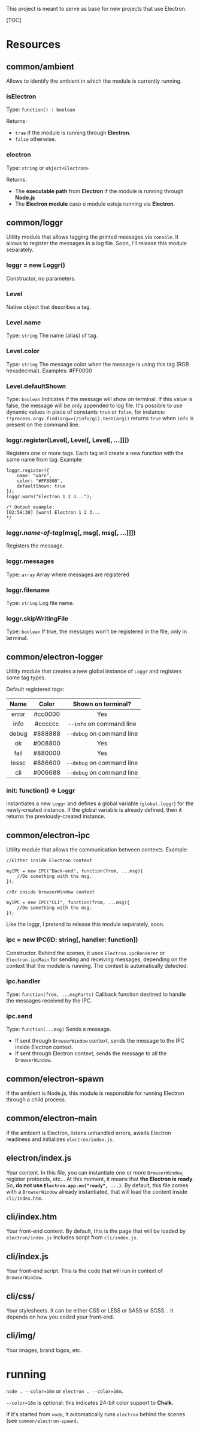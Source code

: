 This project is meant to serve as base for new projects that use Electron.

[TOC]

# Resources
## common/ambient
Allows to identify the ambient in which the module is currently running.
### isElectron
Type: `function() : boolean`

Returns:
* `true` if the module is running through **Electron**. 
* `false` otherwise.

### electron
Type: `string` or `object<Electron>` 

Returns:
* The **executable path** from **Electron** if the module is running through **Node.js**
* The **Electron module** caso o module esteja running via **Electron**.

## common/loggr
Utility module that allows tagging the printed messages via `console`. It allows to register the messages in a log file.
Soon, I'll release this module separately.

### loggr = new Loggr()
Constructor, no parameters.
### Level
Native object that describes a tag.
### Level.name 
Type: `string`
The name (alias) of tag.
### Level.color
Type: `string`
The message color when the message is using this tag (RGB hexadecimal).
Examples: #FF0000
### Level.defaultShown
Type: `boolean`
Indicates if the message will show on terminal.
If this value is false, the message will be only appended to log file.
It's possible to use dynamic values in place of constants `true` or `false`, for instance:
`!!process.argv.find(arg=>(/info/gi).test(arg))` returns `true` when `info` is present on the command line.
### loggr.register(Level[, Level[, Level[, ...]]])
Registers one or more tags.
Each tag will create a new function with the same name from tag.
Example:
```
loggr.register({
	name: "warn",
	color: "#FF8800",
	defaultShown: true
});
loggr.warn("Electron 1 2 3...");

/* Output example: 
[02:59:30] [warn] Electron 1 2 3...
*/
```
### loggr._name-of-tag_(msg[, msg[, msg[, ...]]])
Registers the message.
### loggr.messages
Type: `array`
Array where messages are registered
### loggr.filename
Type: `string`
Log file name.
### loggr.skipWritingFile
Type: `boolean`
If true, the messages won't be registered in the file, only in terminal.

## common/electron-logger
Utility module that creates a new global instance of `Loggr` and registers some tag types.

Default registered tags:

|  Name  |   Color  |      Shown on terminal?       |
|:------:|:--------:|:-----------------------------:|
|  error | \#cc0000 |              Yes              |
|  info  | \#cccccc |   `--info` on command line    |
|  debug | \#888888 |   `--debug` on command line   |
|   ok   | \#008800 |              Yes              |
|  fail  | \#880000 |              Yes              |
|  lessc | \#886600 |   `--debug` on command line   |
|   cli  | \#006688 |   `--debug` on command line   |

### init: function() => Loggr
instantiates a new `Loggr` and defines a global variable (`global.loggr`) for the newly-created instance.
If the global variable is already defined, then it returns the previously-created instance.

## common/electron-ipc
Utility module that allows the communication between contexts.
Example:
```
//Either inside Electron context

myIPC = new IPC("Back-end", function(from, ...msg){
	//Do something with the msg.
});

//Or inside browserWindow context

myIPC = new IPC("CLI", function(from, ...msg){
	//Do something with the msg.
});
```
Like the loggr, I pretend to release this module separately, soon.
### ipc = new IPC(ID: string[, handler: function])
Constructor.
Behind the scenes, it uses `Electron.ipcRenderer` or `Electron.ipcMain` for sending and receiving messages, depending on the context that the module is running. The context is automatically detected.

### ipc.handler
Type: `function(from, ...msgParts)`
Callback function destined to handle the messages received by the IPC.

### ipc.send
Type: `function(...msg)`
Sends a message.
* If sent through `BrowserWindow` context, sends the message to the IPC inside Electron context.
* If sent through Electron context, sends the message to all the `BrowserWindow`.

## common/electron-spawn
If the ambient is Node.js, this module is responsible for running Electron through a child process.

## common/electron-main
If the ambient is Electron, listens unhandled errors, awaits Electron readiness and initializes `electron/index.js`.

## electron/index.js
Your content. In this file, you can instantiate one or more `BrowserWindow`, register protocols, etc...
At this moment, it means that **the Electron is ready**. 
So, **do not use `Electron.app.on("ready", ...)`**.
By default, this file comes with a `BrowserWindow` already instantiated, that will load the content inside `cli/index.htm`.
## cli/index.htm
Your front-end content. By default, this is the page that will be loaded by `electron/index.js`
Includes script from `cli/index.js`.
## cli/index.js
Your front-end script. This is the code that will run in context of `BrowserWindow`.
## cli/css/
Your stylesheets. It can be either CSS or LESS or SASS or SCSS... It depends on how you coded your front-end.
## cli/img/
Your images, brand logos, etc.
# running
`node . --color=16m` or `electron . --color=16m`.

`--color=16m` is optional: this indicates 24-bit color support to **Chalk**.

If it's started from `node`, it automatically runs `electron` behind the scenes (see `common/electron-spawn`).
